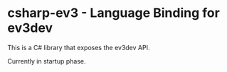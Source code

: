 # csharp-ev3 - Language Binding for ev3dev

This is a C# library that exposes the ev3dev API.

Currently in startup phase.

